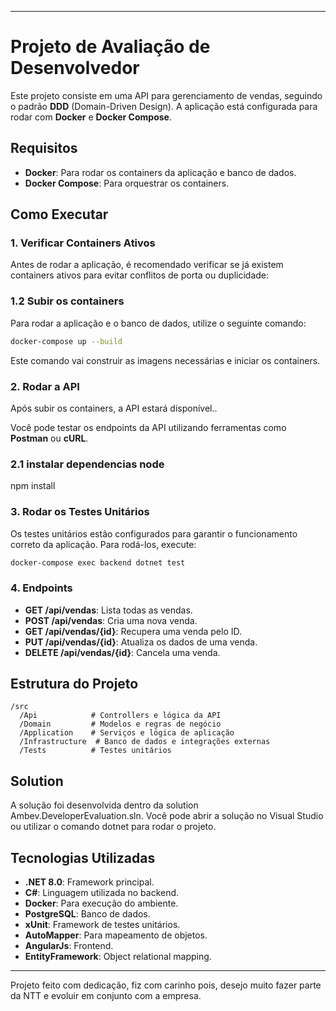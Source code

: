  ---

# Projeto de Avaliação de Desenvolvedor

Este projeto consiste em uma API para gerenciamento de vendas, seguindo o padrão **DDD** (Domain-Driven Design). A aplicação está configurada para rodar com **Docker** e **Docker Compose**.

## Requisitos

- **Docker**: Para rodar os containers da aplicação e banco de dados.
- **Docker Compose**: Para orquestrar os containers.

## Como Executar
### 1. Verificar Containers Ativos

Antes de rodar a aplicação, é recomendado verificar se já existem containers ativos para evitar conflitos de porta ou duplicidade:

### 1.2 Subir os containers

Para rodar a aplicação e o banco de dados, utilize o seguinte comando:

```bash
docker-compose up --build
```

Este comando vai construir as imagens necessárias e iniciar os containers.

### 2. Rodar a API

Após subir os containers, a API estará disponível..

Você pode testar os endpoints da API utilizando ferramentas como **Postman** ou **cURL**.

### 2.1 instalar dependencias node
npm install


### 3. Rodar os Testes Unitários

Os testes unitários estão configurados para garantir o funcionamento correto da aplicação. Para rodá-los, execute:

```bash
docker-compose exec backend dotnet test
```

### 4. Endpoints

- **GET /api/vendas**: Lista todas as vendas.
- **POST /api/vendas**: Cria uma nova venda.
- **GET /api/vendas/{id}**: Recupera uma venda pelo ID.
- **PUT /api/vendas/{id}**: Atualiza os dados de uma venda.
- **DELETE /api/vendas/{id}**: Cancela uma venda.

## Estrutura do Projeto

```
/src
  /Api            # Controllers e lógica da API
  /Domain         # Modelos e regras de negócio
  /Application    # Serviços e lógica de aplicação
  /Infrastructure  # Banco de dados e integrações externas
  /Tests          # Testes unitários
```

## Solution
A solução foi desenvolvida dentro da solution Ambev.DeveloperEvaluation.sln. Você pode abrir a solução no Visual Studio ou utilizar o comando dotnet para rodar o projeto.

## Tecnologias Utilizadas

- **.NET 8.0**: Framework principal.
- **C#**: Linguagem utilizada no backend.
- **Docker**: Para execução do ambiente.
- **PostgreSQL**: Banco de dados.
- **xUnit**: Framework de testes unitários.
- **AutoMapper**: Para mapeamento de objetos.
- **AngularJs**: Frontend.
- **EntityFramework**: Object relational mapping.





---

 Projeto feito com dedicação, fiz com carinho pois, desejo muito fazer parte da NTT e evoluir em conjunto com a empresa.